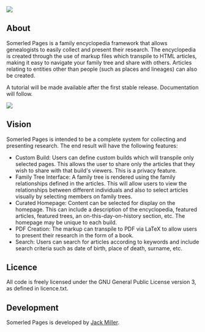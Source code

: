 <img src="https://jackjmiller.ams3.digitaloceanspaces.com/res/somerled_pages_github_logo.png"/>


## About

Somerled Pages is a family encyclopedia framework that allows genealogists to easily collect and present their research. The encyclopedia is created through the use of markup files which transpile to HTML articles, making it easy to navigate your family tree and share with others. Articles relating to entities other than people (such as places and lineages) can also be created.

A tutorial will be made available after the first stable release. Documentation will follow.

<img src="https://jackjmiller.ams3.digitaloceanspaces.com/res/somerled_pages_articles.png"/>


## Vision

Somerled Pages is intended to be a complete system for collecting and presenting research. The end result will have the following features:

- Custom Build: Users can define custom builds which will transpile only selected pages. This allows the user to share only the articles that they wish to share with that build's viewers. This is a privacy feature.
- Family Tree Interface: A family tree is rendered using the family relationships defined in the articles. This will allow users to view the relationships between different individuals and also to select articles visually by selecting members on family trees.
- Curated Homepage: Content can be selected for display on the homepage. This can include a description of the encyclopedia, featured articles, featured trees, an on-this-day-on-history section, etc. The homepage may be unique to each build.
- PDF Creation: The markup can transpile to PDF via LaTeX to allow users to present their research in the form of a book.
- Search: Users can search for articles according to keywords and include search criteria such as date of birth, place of death, surname, etc.


## Licence

All code is freely licensed under the GNU General Public License version 3, as defined in licence.txt.


## Development

Somerled Pages is developed by [Jack Miller](https://www.jackjmiller.net).
